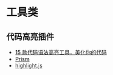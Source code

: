 # 工具类

## 代码高亮插件
- [15 款代码语法高亮工具，美化你的代码](https://www.oschina.net/news/49675/15-code-syntax-highlighters-to-prettify)
- [Prism](https://prismjs.com/)
- [highlight.js](https://highlightjs.org)